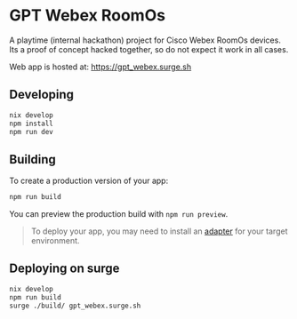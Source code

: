 # GPT Webex RoomOs

A playtime (internal hackathon) project for Cisco Webex RoomOs devices. Its a proof of concept hacked together, so do not expect it work in all cases.

Web app is hosted at: https://gpt_webex.surge.sh

## Developing

```bash
nix develop
npm install
npm run dev
```

## Building

To create a production version of your app:

```bash
npm run build
```

You can preview the production build with `npm run preview`.

> To deploy your app, you may need to install an [adapter](https://kit.svelte.dev/docs/adapters) for your target environment.

## Deploying on surge

```bash
nix develop
npm run build
surge ./build/ gpt_webex.surge.sh
```
